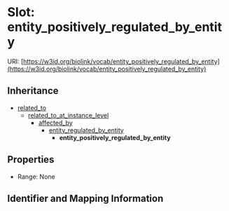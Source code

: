 # Slot: entity_positively_regulated_by_entity

URI: [https://w3id.org/biolink/vocab/entity_positively_regulated_by_entity](https://w3id.org/biolink/vocab/entity_positively_regulated_by_entity)




## Inheritance

* [related_to](related_to.md)
    * [related_to_at_instance_level](related_to_at_instance_level.md)
        * [affected_by](affected_by.md)
            * [entity_regulated_by_entity](entity_regulated_by_entity.md)
                * **entity_positively_regulated_by_entity**



## Properties

 * Range: None



## Identifier and Mapping Information






